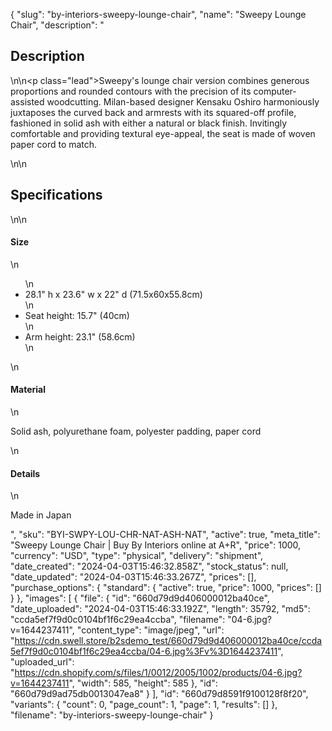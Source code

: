 {
  "slug": "by-interiors-sweepy-lounge-chair",
  "name": "Sweepy Lounge Chair",
  "description": "<h2>Description</h2>\n<!-- split -->\n<p class=\"lead\">Sweepy's lounge chair version combines generous proportions and rounded contours with the precision of its computer-assisted woodcutting. Milan-based designer Kensaku Oshiro harmoniously juxtaposes the curved back and armrests with its squared-off profile, fashioned in solid ash with either a natural or black finish. Invitingly comfortable and providing textural eye-appeal, the seat is made of woven paper cord to match. </p>\n<!-- split -->\n<h2>Specifications</h2>\n<!-- split -->\n<h4>Size</h4>\n<ul>\n<li>28.1\" h x 23.6\" w x 22\" d (71.5x60x55.8cm)</li>\n<li>Seat height: 15.7\" (40cm)</li>\n<li>Arm height: 23.1\" (58.6cm)</li>\n</ul>\n<h4>Material</h4>\n<p>Solid ash, polyurethane foam, polyester padding, paper cord</p>\n<h4>Details</h4>\n<p>Made in Japan</p>",
  "sku": "BYI-SWPY-LOU-CHR-NAT-ASH-NAT",
  "active": true,
  "meta_title": "Sweepy Lounge Chair | Buy By Interiors online at A+R",
  "price": 1000,
  "currency": "USD",
  "type": "physical",
  "delivery": "shipment",
  "date_created": "2024-04-03T15:46:32.858Z",
  "stock_status": null,
  "date_updated": "2024-04-03T15:46:33.267Z",
  "prices": [],
  "purchase_options": {
    "standard": {
      "active": true,
      "price": 1000,
      "prices": []
    }
  },
  "images": [
    {
      "file": {
        "id": "660d79d9d406000012ba40ce",
        "date_uploaded": "2024-04-03T15:46:33.192Z",
        "length": 35792,
        "md5": "ccda5ef7f9d0c0104bf1f6c29ea4ccba",
        "filename": "04-6.jpg?v=1644237411",
        "content_type": "image/jpeg",
        "url": "https://cdn.swell.store/b2sdemo_test/660d79d9d406000012ba40ce/ccda5ef7f9d0c0104bf1f6c29ea4ccba/04-6.jpg%3Fv%3D1644237411",
        "uploaded_url": "https://cdn.shopify.com/s/files/1/0012/2005/1002/products/04-6.jpg?v=1644237411",
        "width": 585,
        "height": 585
      },
      "id": "660d79d9ad75db0013047ea8"
    }
  ],
  "id": "660d79d8591f9100128f8f20",
  "variants": {
    "count": 0,
    "page_count": 1,
    "page": 1,
    "results": []
  },
  "filename": "by-interiors-sweepy-lounge-chair"
}